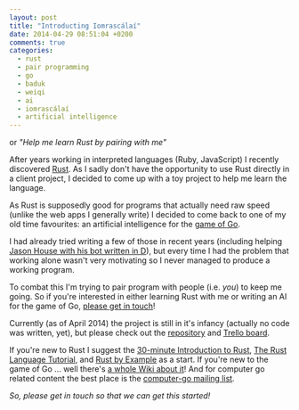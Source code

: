 ```yaml
---
layout: post
title: "Introducting Iomrascálaí"
date: 2014-04-29 08:51:04 +0200
comments: true
categories:
  - rust
  - pair programming
  - go
  - baduk
  - weiqi
  - ai
  - iomrascálaí
  - artificial intelligence
---
```


or *"Help me learn Rust by pairing with me"*

After years working in interpreted languages (Ruby, JavaScript) I recently discovered [Rust](http://www.rust-lang.org/). As I sadly don't have the opportunity to use Rust directly in a client project, I decided to come up with a toy project to help me learn the language.

As Rust is supposedly good for programs that actually need raw speed (unlike the web apps I generally write) I decided to come back to one of my old time favourites: an artificial intelligence for the <a href="http://en.wikipedia.org/wiki/Go_(game)">game of Go</a>.

I had already tried writing a few of those in recent years (including helping [Jason House with his bot written in D](https://github.com/ujh/housebot)), but every time I had the problem that working alone wasn't very motivating so I never managed to produce a working program.

To combat this I'm trying to pair program with people (i.e. *you*) to keep me going. So if you're interested in either learning Rust with me or writing an AI for the game of Go, [please get in touch](mailto:contact@urbanhafner.com)!

<!-- more -->

Currently (as of April 2014) the project is still in it's infancy (actually no code was written, yet), but please check out the [repository](https://github.com/ujh/iomrascalai) and [Trello board](https://trello.com/b/NU4MXbao/iomrascalai).

If you're new to Rust I suggest the [30-minute Introduction to Rust](http://static.rust-lang.org/doc/master/intro.html), [The Rust Language Tutorial](http://static.rust-lang.org/doc/master/tutorial.html), and [Rust by Example](http://rustbyexample.com/) as a start. If you're new to the game of Go ... well there's [a whole Wiki about it](http://senseis.xmp.net/)! And for computer go related content the best place is the [computer-go mailing list](http://dvandva.org/pipermail/computer-go/).

*So, please get in touch so that we can get this started!*
